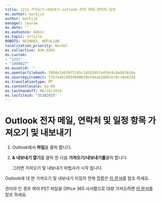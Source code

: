 ```yaml
---
title: 1221-가져오기-내보내기-outlook-전자 메일-연락처-일정
ms.author: markjjo
author: markjjo
manager: lauraw
ms.date: ''
ms.audience: Admin
ms.topic: article
ROBOTS: NOINDEX, NOFOLLOW
localization_priority: Normal
ms.collection: Adm_O365
ms.custom:
- "1221"
- "1800027"
ms.assetid: ''
ms.openlocfilehash: f950e24039f57d5c1458265fadf0c6c8e943b16e
ms.sourcegitcommit: 5fb7a4b28859690020efdea630d03e70cc0e6334
ms.translationtype: MT
ms.contentlocale: ko-KR
ms.lasthandoff: 06/28/2019
ms.locfileid: "35382815"
---
```

# <a name="import-and-export-outlook-email-contacts-and-calendar-items"></a>Outlook 전자 메일, 연락처 및 일정 항목 가져오기 및 내보내기

1. Outlook에서 **파일**을 클릭 합니다.

2. **& 내보내기 열기**를 클릭 한 다음 **가져오기/내보내기를**클릭 합니다.

    그러면 가져오기 및 내보내기 마법사가 시작 됩니다.

Outlook에 대 한 가져오기 및 내보내기 지침의 전체 집합은 [이 문서](https://support.office.com/article/import-and-export-outlook-email-contacts-and-calendar-92577192-3881-4502-b79d-c3bbada6c8ef)를 참조 하세요.

관리자 인 경우 여러 PST 파일을 Office 365 사서함으로 대량 가져오려면 [이 문서](https://docs.microsoft.com/office365/securitycompliance/use-network-upload-to-import-pst-files)를 참조 하세요.
